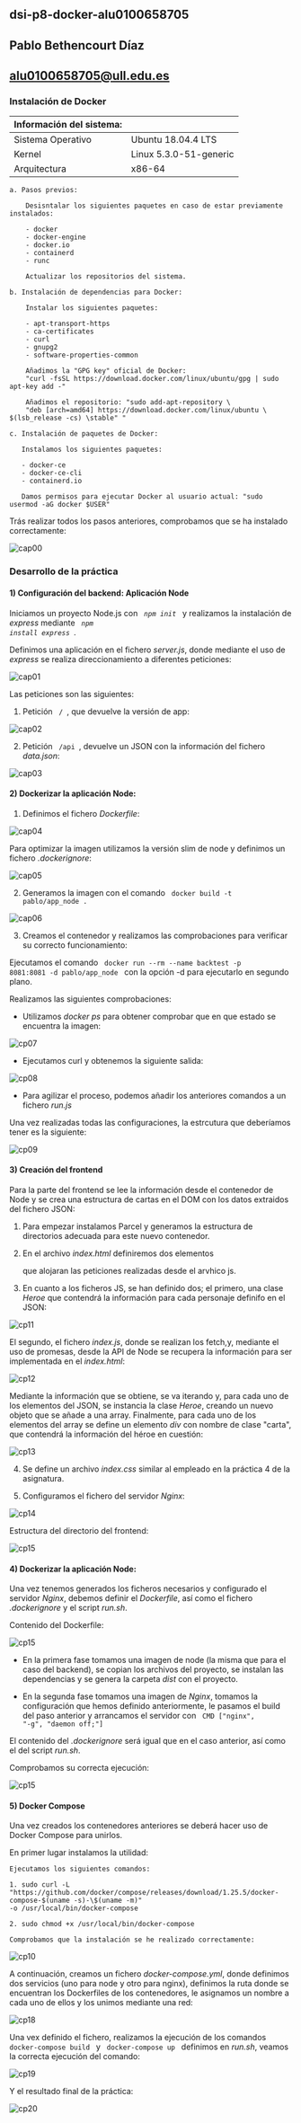## dsi-p8-docker-alu0100658705

## Pablo Bethencourt Díaz

## alu0100658705@ull.edu.es

### Instalación de Docker

| Información del sistema: |                        |
| ------------------------ | ---------------------- |
| Sistema Operativo        | Ubuntu 18.04.4 LTS     |
| Kernel                   | Linux 5.3.0-51-generic |
| Arquitectura             | x86-64                 |

    a. Pasos previos:

        Desisntalar los siguientes paquetes en caso de estar previamente instalados:

        - docker
        - docker-engine
        - docker.io
        - containerd
        - runc

        Actualizar los repositorios del sistema.

    b. Instalación de dependencias para Docker:

        Instalar los siguientes paquetes:

        - apt-transport-https
        - ca-certificates
        - curl
        - gnupg2
        - software-properties-common

        Añadimos la "GPG key" oficial de Docker:
        "curl -fsSL https://download.docker.com/linux/ubuntu/gpg | sudo apt-key add -"

        Añadimos el repositorio: "sudo add-apt-repository \
        "deb [arch=amd64] https://download.docker.com/linux/ubuntu \ $(lsb_release -cs) \stable" "

    c. Instalación de paquetes de Docker:

       Instalamos los siguientes paquetes:

       - docker-ce
       - docker-ce-cli
       - containerd.io

       Damos permisos para ejecutar Docker al usuario actual: "sudo usermod -aG docker $USER"

Trás realizar todos los pasos anteriores, comprobamos que se ha instalado correctamente:

![cap00](images/cap00.png)

### Desarrollo de la práctica

#### 1) Configuración del backend: Aplicación Node

Iniciamos un proyecto Node.js con <code> _npm init_ </code> y realizamos la instalación de _express_ mediante <code> _npm install express_ </code>.

Definimos una aplicación en el fichero _server.js_, donde mediante el uso de _express_ se realiza direccionamiento a diferentes peticiones:

![cap01](images/cap01.png)

Las peticiones son las siguientes:

1. Petición <code> / </code>, que devuelve la versión de app:

![cap02](images/cap02.png)

2. Petición <code> /api </code>, devuelve un JSON con la información del fichero _data.json_:

![cap03](images/cap03.png)

#### 2) Dockerizar la aplicación Node:

1. Definimos el fichero _Dockerfile_:

![cap04](images/cap04.png)

Para optimizar la imagen utilizamos la versión slim de node y definimos un fichero _.dockerignore_:

![cap05](images/cap05.png)

2. Generamos la imagen con el comando <code> docker build -t pablo/app_node . </code>

![cap06](images/cap06.png)

3. Creamos el contenedor y realizamos las comprobaciones para verificar su correcto funcionamiento:

Ejecutamos el comando <code> docker run --rm --name backtest -p 8081:8081 -d pablo/app_node </code> con la opción -d para ejecutarlo en segundo plano.

Realizamos las siguientes comprobaciones:

- Utilizamos _docker ps_ para obtener comprobar que en que estado se encuentra la imagen:

![cp07](images/cap07.png)

- Ejecutamos curl y obtenemos la siguiente salida:

![cp08](images/cap08.png)

- Para agilizar el proceso, podemos añadir los anteriores comandos a un fichero _run.js_

Una vez realizadas todas las configuraciones, la estrcutura que deberíamos tener es la siguiente:

![cp09](images/cap09.png)

#### 3) Creación del frontend

Para la parte del frontend se lee la información desde el contenedor de Node y se crea una estructura de cartas en el DOM con los datos extraidos del fichero JSON:

1. Para empezar instalamos Parcel y generamos la estructura de directorios adecuada para este nuevo contenedor.

2. En el archivo _index.html_ definiremos dos elementos **<div>** que alojaran las peticiones realizadas desde el arvhico js.

3. En cuanto a los ficheros JS, se han definido dos; el primero, una clase _Heroe_ que contendrá la información para cada personaje definifo en el JSON:

![cp11](images/cap11.png)

El segundo, el fichero _index.js_, donde se realizan los fetch,y, mediante el uso de promesas, desde la API de Node se recupera la información para ser implementada en el _index.html_:

![cp12](images/cap12.png)

Mediante la información que se obtiene, se va iterando y, para cada uno de los elementos del JSON, se instancia la clase _Heroe_, creando un nuevo objeto que se añade a una array. Finalmente, para cada uno de los elementos del array se define un elemento _div_ con nombre de clase "carta", que contendrá la información del héroe en cuestión:

![cp13](images/cap13.png)

4. Se define un archivo _index.css_ similar al empleado en la práctica 4 de la asignatura.

5. Configuramos el fichero del servidor _Nginx_:

![cp14](images/cap14.png)

Estructura del directorio del frontend:

![cp15](images/cap15.png)

#### 4) Dockerizar la aplicación Node:

Una vez tenemos generados los ficheros necesarios y configurado el servidor _Nginx_, debemos definir el _Dockerfile_, así como el fichero _.dockerignore_ y el script _run.sh_.

Contenido del Dockerfile:

![cp15](images/cap16.png)

- En la primera fase tomamos una imagen de node (la misma que para el caso del backend), se copian los archivos del proyecto, se instalan las dependencias y se genera la carpeta _dist_ con el proyecto.

- En la segunda fase tomamos una imagen de _Nginx_, tomamos la configuración que hemos definido anteriormente, le pasamos el build del paso anterior y arrancamos el servidor con <code> CMD ["nginx", "-g", "daemon off;"] </code>

El contenido del _.dockerignore_ será igual que en el caso anterior, así como el del script _run.sh_.

Comprobamos su correcta ejecución:

![cp15](images/cap17.png)

#### 5) Docker Compose

Una vez creados los contenedores anteriores se deberá hacer uso de Docker Compose para unirlos.

En primer lugar instalamos la utilidad:

    Ejecutamos los siguientes comandos:

    1. sudo curl -L
    "https://github.com/docker/compose/releases/download/1.25.5/docker-compose-$(uname -s)-\$(uname -m)"
    -o /usr/local/bin/docker-compose

    2. sudo chmod +x /usr/local/bin/docker-compose

    Comprobamos que la instalación se he realizado correctamente:

![cp10](images/cap10.png)

A continuación, creamos un fichero _docker-compose.yml_, donde definimos dos servicios (uno para node y otro para nginx), definimos la ruta donde se encuentran los Dockerfiles de los contenedores, le asignamos un nombre a cada uno de ellos y los unimos mediante una red:

![cp18](images/cap18.png)

Una vex definido el fichero, realizamos la ejecución de los comandos <code> docker-compose build </code> y <code> docker-compose up </code> definimos en _run.sh_, veamos la correcta ejecución del comando:

![cp19](images/cap19.png)

Y el resultado final de la práctica:

![cp20](images/cap20.png)
